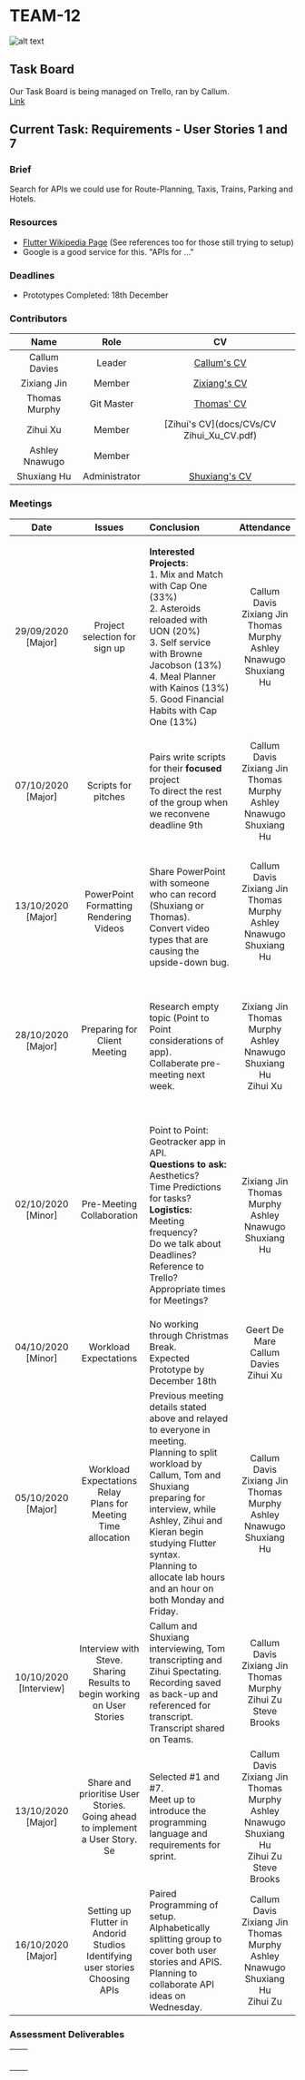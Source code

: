 # TEAM-12

![alt text](../images/logo.png "Welcome")

## Task Board
Our Task Board is being managed on Trello, ran by Callum.<br/>
[Link](https://trello.com/b/eeP74gVM/se-group-project)<br/>


## Current Task: Requirements - User Stories 1 and 7
### Brief
Search for APIs we could use for Route-Planning, Taxis, Trains, Parking and Hotels.


### Resources
- [Flutter Wikipedia Page](https://en.wikipedia.org/wiki/Flutter_(software)) (See references too for those still trying to setup)
- Google is a good service for this. "APIs for ..."


### Deadlines
- Prototypes Completed: 18th December

### Contributors


| Name            | Role | CV  |
| :--:            | :--: |:--: |
|  Callum Davies  |Leader   |[Callum's CV](docs/CVs/Callum_Davies_-_CV.pdf)   |
|  Zixiang Jin    |Member | [Zixiang's CV](docs/CVs/CV_Zixiang_Jin.pdf) |
|  Thomas Murphy  |Git Master      |[Thomas' CV](docs/CVs/CV_Thomas_Murphy.pdf)     |
|  Zihui Xu       |Member     | [Zihui's CV](docs/CVs/CV Zihui_Xu_CV.pdf)         |
|  Ashley Nnawugo |Member      |     |
|  Shuxiang Hu    |Administrator      |[Shuxiang's CV](docs/CVs/CV_Shuxiang_Hu.pdf)     |


### Meetings


|    Date    |            Issues             |                          Conclusion                          |                          Attendance                          |
| :--------: | :---------------------------: | :----------------------------------------------------------- | :----------------------------------------------------------: |
| 29/09/2020 [Major] | Project selection for sign up | <p align="left"><b>Interested Projects</b>:<br/> 1. Mix and Match with Cap One (33%)<br/> 2. Asteroids reloaded with UON (20%)<br/>       3. Self service with Browne Jacobson (13%)<br/>4. Meal Planner with Kainos (13%)<br/>5. Good Financial Habits with Cap One (13%)</p> | Callum Davis<br>Zixiang Jin<br>Thomas Murphy<br/>Ashley Nnawugo<br/>Shuxiang Hu |
| 07/10/2020 [Major] | Scripts for pitches           | <p align="left">Pairs write scripts for their <b>focused</b> project <br/> To direct the rest of the group when we reconvene<br/>deadline 9th | Callum Davis<br>Zixiang Jin<br>Thomas Murphy<br/>Ashley Nnawugo<br/>Shuxiang Hu |
| 13/10/2020 [Major] | PowerPoint Formatting<br/>Rendering Videos | <p align="left"><br/> Share PowerPoint with someone who can record (Shuxiang or Thomas).<br/>Convert video types that are causing the upside-down bug. | Callum Davis<br>Zixiang Jin<br>Thomas Murphy<br/>Ashley Nnawugo<br/>Shuxiang Hu |
| 28/10/2020 [Major] | Preparing for Client Meeting | <p align="left"><br/> Research empty topic (Point to Point considerations of app). <br/>Collaberate pre-meeting next week. | <br>Zixiang Jin<br>Thomas Murphy<br/>Ashley Nnawugo<br/>Shuxiang Hu<br/>Zihui Xu |
| 02/10/2020 [Minor] | Pre-Meeting Collaboration | <p align="left"><br/> Point to Point: Geotracker app in API. <br/><b>Questions to ask:</b><br/> Aesthetics? <br/>Time Predictions for tasks? <br/><b>Logistics:</b><br/> Meeting frequency?<br/> Do we talk about Deadlines?<br/> Reference to Trello?<br/> Appropriate times for Meetings?<br/> | <br>Zixiang Jin<br>Thomas Murphy<br/>Ashley Nnawugo<br/>Shuxiang Hu |
| 04/10/2020 [Minor] | Workload Expectations | No working through Christmas Break.<br/>Expected Prototype by December 18th | Geert De Mare<br/>Callum Davies<br/>Zihui Xu<br/> |
| 05/10/2020 [Major] | Workload Expectations Relay <br/>Plans for Meeting <br/>Time allocation | Previous meeting details stated above and relayed to everyone in meeting.<br/>Planning to split workload by Callum, Tom and Shuxiang preparing for interview, while Ashley, Zihui and Kieran begin studying Flutter syntax.<br/>Planning to allocate lab hours and an hour on both Monday and Friday. | Callum Davis<br>Zixiang Jin<br>Thomas Murphy<br/>Ashley Nnawugo<br/>Shuxiang Hu |
| 10/10/2020 [Interview] | Interview with Steve. <br/> Sharing Results to begin working on User Stories | Callum and Shuxiang interviewing, Tom transcripting and Zihui Spectating.<br/>Recording saved as back-up and referenced for transcript.<br/>Transcript shared on Teams. | Callum Davis<br>Zixiang Jin<br>Thomas Murphy<br/>Zihui Zu<br/>Steve Brooks |
| 13/10/2020 [Major] | Share and prioritise User Stories.  <br/>Going ahead to implement a User Story. <br/> Se | Selected #1 and #7.<br/> Meet up to introduce the programming language and requirements for sprint.<br/> | Callum Davis<br>Zixiang Jin<br>Thomas Murphy<br/>Ashley Nnawugo<br/>Shuxiang Hu<br/>Zihui Zu<br/>Steve Brooks |
| 16/10/2020 [Major] | Setting up Flutter in Andorid Studios <br/>Identifying user stories <br/> Choosing APIs | Paired Programming of setup.<br/>Alphabetically splitting group to cover both user stories and APIS.<br/>Planning to collaborate API ideas on Wednesday. | Callum Davis<br>Zixiang Jin<br>Thomas Murphy<br/>Ashley Nnawugo<br/>Shuxiang Hu<br/>Zihui Zu |

### Assessment Deliverables
|  |                                       |
| :--: | :---------------------------------------: |
|  |  |
|    |  |
|   |  |
|   |    |
|    |  |
|     |  |
